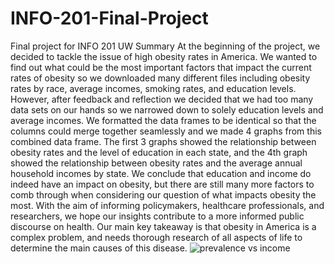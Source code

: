 # INFO-201-Final-Project
Final project for INFO 201 UW
Summary
At the beginning of the project, we decided to tackle the issue of high obesity rates in America. We wanted to find out what could be the most important factors that impact the current rates of obesity so we downloaded many different files including obesity rates by race, average incomes, smoking rates, and education levels. However, after feedback and reflection we decided that we had too many data sets on our hands so we narrowed down to solely education levels and average incomes. We formatted the data frames to be identical so that the columns could merge together seamlessly and we made 4 graphs from this combined data frame. The first 3 graphs showed the relationship between obesity rates and the level of education in each state, and the 4th graph showed the relationship between obesity rates and the average annual household incomes by state. We conclude that education and income do indeed have an impact on obesity, but there are still many more factors to comb through when considering our question of what impacts obesity the most. With the aim of informing policymakers, healthcare professionals, and researchers, we hope our insights contribute to a more informed public discourse on health. Our main key takeaway is that obesity in America is a complex problem, and needs thorough research of all aspects of life to determine the main causes of this disease.
![prevalence vs income](https://github.com/Mattypzhuo/INFO-201-Final-Project/assets/152325183/9640fe32-eb73-46f7-a3dc-fdc735c5c2d5)

